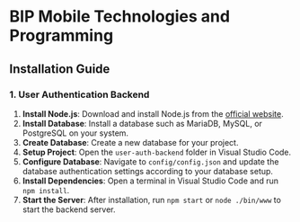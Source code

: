 # BIP Mobile Technologies and Programming

## Installation Guide

### 1. User Authentication Backend

1. **Install Node.js**: Download and install Node.js from the [official website](https://nodejs.org/).
2. **Install Database**: Install a database such as MariaDB, MySQL, or PostgreSQL on your system.
3. **Create Database**: Create a new database for your project.
4. **Setup Project**: Open the `user-auth-backend` folder in Visual Studio Code.
5. **Configure Database**: Navigate to `config/config.json` and update the database authentication settings according to your database setup.
6. **Install Dependencies**: Open a terminal in Visual Studio Code and run `npm install`.
7. **Start the Server**: After installation, run `npm start` or `node ./bin/www` to start the backend server.
